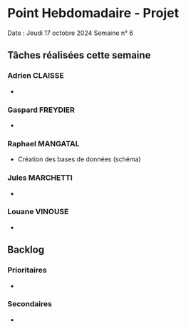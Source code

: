 # Point Hebdomadaire - Projet 

Date : Jeudi 17 octobre 2024
Semaine n° 6

## Tâches réalisées cette semaine

### Adrien CLAISSE
- 

### Gaspard FREYDIER 
- 

### Raphael MANGATAL
- Création des bases de données (schéma)

### Jules MARCHETTI
- 

### Louane VINOUSE
- 

## Backlog

### Prioritaires
- 

### Secondaires
- 
